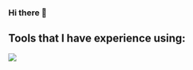 ### Hi there 👋
<h2>Tools that I have experience using:</h2>
<p>
          <img src="https://cdn.jsdelivr.net/gh/devicons/devicon/icons/visualstudio/visualstudio-plain.svg" />
</p>

          
<!--
**BillyNoble2/BillyNoble2** is a ✨ _special_ ✨ repository because its `README.md` (this file) appears on your GitHub profile.

Here are some ideas to get you started:

- 🔭 I’m currently working on ...
- 🌱 I’m currently learning ...
- 👯 I’m looking to collaborate on ...
- 🤔 I’m looking for help with ...
- 💬 Ask me about ...
- 📫 How to reach me: ...
- 😄 Pronouns: ...
- ⚡ Fun fact: ...
-->
